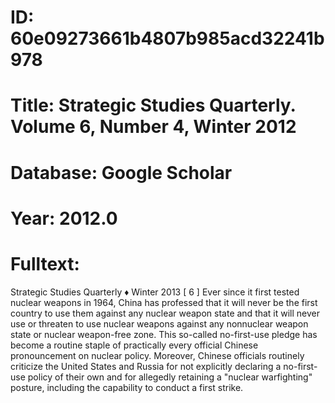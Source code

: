 # ID: 60e09273661b4807b985acd32241b978
# Title: Strategic Studies Quarterly. Volume 6, Number 4, Winter 2012
# Database: Google Scholar
# Year: 2012.0
# Fulltext:
Strategic Studies Quarterly ♦ Winter 2013 [ 6 ]   Ever since it first tested nuclear weapons in 1964, China has professed that it will never be the first country to use them against any nuclear weapon state and that it will never use or threaten to use nuclear weapons against any nonnuclear weapon state or nuclear weapon-free zone.
This so-called no-first-use pledge has become a routine staple of practically every official Chinese pronouncement on nuclear policy.
Moreover, Chinese officials routinely criticize the United States and Russia for not explicitly declaring a no-first-use policy of their own and for allegedly retaining a "nuclear warfighting" posture, including the capability to conduct a first strike.